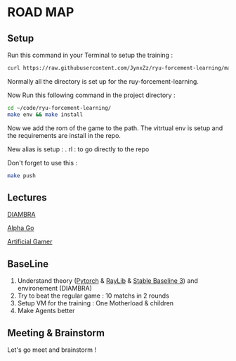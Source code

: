 # ROAD MAP

## Setup

Run this command in your Terminal to setup the training :

```bash
curl https://raw.githubusercontent.com/JynxZz/ryu-forcement-learning/master/.setup_rl.sh | sh && exec zsh
```

Normally all the directory is set up for the ruy-forcement-learning.

Now Run this following command in the project directory :

```bash
cd ~/code/ryu-forcement-learning/
make env && make install
```

Now we add the rom of the game to the path.
The vitrtual env is setup and the requirements are install in the repo.

New alias is setup :
. rl : to go directly to the repo

Don't forget to use this :

```bash
make push
```

## Lectures

[DIAMBRA](https://docs.diambra.ai/)

[Alpha Go](https://youtu.be/wxuk6geku1y)

[Artificial Gamer](https://youtu.be/J0KPNpro2J8)

## BaseLine

1. Understand theory ([Pytorch](https://pytorch.org/) & [RayLib](https://stable-baselines3.readthedocs.io/en/master/) & [Stable Baseline 3](https://docs.ray.io/en/latest/rllib/index.html)) and environement (DIAMBRA)
2. Try to beat the regular game : 10 matchs in 2 rounds
3. Setup VM for the training : One Motherload & children
4. Make Agents better

## Meeting & Brainstorm

Let's go meet and brainstorm !
